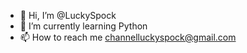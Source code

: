 - 👋 Hi, I’m @LuckySpock
- 👀 I’m currently learning Python
- 📫 How to reach me channelluckyspock@gmail.com

<!---
LuckySpock/LuckySpock is a ✨ special ✨ repository because its `README.md` (this file) appears on your GitHub profile.
You can click the Preview link to take a look at your changes.
--->
